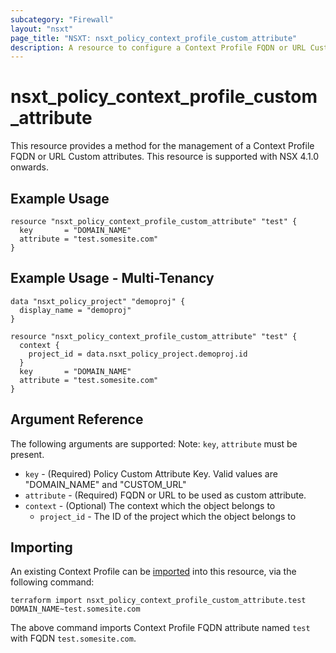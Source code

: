 ```yaml
---
subcategory: "Firewall"
layout: "nsxt"
page_title: "NSXT: nsxt_policy_context_profile_custom_attribute"
description: A resource to configure a Context Profile FQDN or URL Custom attribute.
---
```


# nsxt_policy_context_profile_custom_attribute

This resource provides a method for the management of a Context Profile FQDN or URL Custom attributes.
This resource is supported with NSX 4.1.0 onwards.

## Example Usage

```hcl
resource "nsxt_policy_context_profile_custom_attribute" "test" {
  key       = "DOMAIN_NAME"
  attribute = "test.somesite.com"
}

```

## Example Usage - Multi-Tenancy

```hcl
data "nsxt_policy_project" "demoproj" {
  display_name = "demoproj"
}

resource "nsxt_policy_context_profile_custom_attribute" "test" {
  context {
    project_id = data.nsxt_policy_project.demoproj.id
  }
  key       = "DOMAIN_NAME"
  attribute = "test.somesite.com"
}
```

## Argument Reference

The following arguments are supported:
Note: `key`, `attribute` must be present.

* `key` - (Required) Policy Custom Attribute Key. Valid values are "DOMAIN_NAME" and "CUSTOM_URL"
* `attribute` - (Required) FQDN or URL to be used as custom attribute.
* `context` - (Optional) The context which the object belongs to
    * `project_id` - The ID of the project which the object belongs to

## Importing

An existing Context Profile can be [imported][docs-import] into this resource, via the following command:

[docs-import]: https://www.terraform.io/cli/import

```
terraform import nsxt_policy_context_profile_custom_attribute.test DOMAIN_NAME~test.somesite.com
```

The above command imports Context Profile FQDN attribute named `test` with FQDN `test.somesite.com`.
